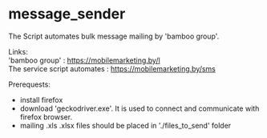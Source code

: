# message_sender

The Script automates bulk message mailing by 'bamboo group'.

Links:<br>
'bamboo group' : https://mobilemarketing.by/l<br>
The service script automates : https://mobilemarketing.by/sms

Prerequests:
<ul>
  <li>install firefox</li>
  <li>download 'geckodriver.exe'. It is used to connect and communicate with firefox browser.</li>
  <li>mailing .xls .xlsx files should be placed in './files_to_send' folder </li>
</ul>
